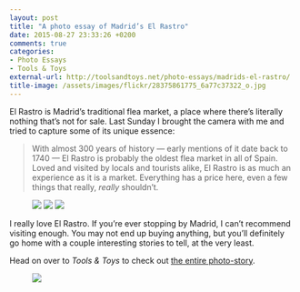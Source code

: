 ```yaml
---
layout: post
title: "A photo essay of Madrid’s El Rastro"
date: 2015-08-27 23:33:26 +0200
comments: true
categories: 
- Photo Essays
- Tools & Toys
external-url: http://toolsandtoys.net/photo-essays/madrids-el-rastro/
title-image: /assets/images/flickr/28375861775_6a77c37322_o.jpg
---
```


El Rastro is Madrid’s traditional flea market, a place where there’s literally nothing that’s not for sale. Last Sunday I brought the camera with me and tried to capture some of its unique essence:

> With almost 300 years of history — early mentions of it date back to 1740 — El Rastro is probably the oldest flea market in all of Spain. Loved and visited by locals and tourists alike, El Rastro is as much an experience as it is a market. Everything has a price here, even a few things that really, _really_ shouldn’t.

<figure class="full-width">
	<img src="/assets/images/flickr/20925048892_3356ae3e4c_o.jpg"/>
	<img src="/assets/images/flickr/20925049812_292d0dc1d1_o.jpg"/>
	<img src="/assets/images/flickr/20746736580_5dffdaf074_o.jpg"/>
</figure>

I really love El Rastro. If you’re ever stopping by Madrid, I can’t recommend visiting enough. You may not end up buying anything, but you’ll definitely go home with a couple interesting stories to tell, at the very least.

Head on over to _Tools & Toys_ to check out [the entire photo-story](http://toolsandtoys.net/photo-essays/madrids-el-rastro/).

<figure class="full-width">
	<img src="/assets/images/flickr/20925050772_cbfac129d2_o.jpg"/>
</figure>